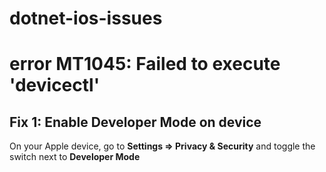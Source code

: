 # dotnet-ios-issues

# error MT1045: Failed to execute 'devicectl'

## Fix 1: Enable Developer Mode on device

On your Apple device, go to **Settings => Privacy & Security** and toggle the switch next to **Developer Mode**
